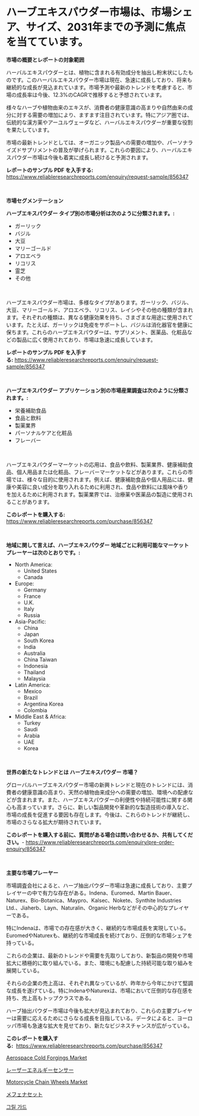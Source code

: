 <p><h1>ハーブエキスパウダー市場は、市場シェア、サイズ、2031年までの予測に焦点を当てています。</h1></p><p><strong>市場の概要とレポートの対象範囲</strong></p>
<p><p>ハーバルエキスパウダーとは、植物に含まれる有効成分を抽出し粉末状にしたものです。このハーバルエキスパウダー市場は現在、急速に成長しており、将来も継続的な成長が見込まれています。市場予測や最新のトレンドを考慮すると、市場の成長率は今後、12.3%のCAGRで推移すると予想されています。</p><p>様々なハーブや植物由来のエキスが、消費者の健康意識の高まりや自然由来の成分に対する需要の増加により、ますます注目されています。特にアジア圏では、伝統的な漢方薬やアーユルヴェーダなど、ハーバルエキスパウダーが重要な役割を果たしています。</p><p>市場の最新トレンドとしては、オーガニック製品への需要の増加や、パーソナライズドサプリメントの普及が挙げられます。これらの要因により、ハーバルエキスパウダー市場は今後も着実に成長し続けると予測されます。</p></p>
<p><strong>レポートのサンプル PDF を入手する:</strong> <a href="https://www.reliableresearchreports.com/enquiry/request-sample/856347">https://www.reliableresearchreports.com/enquiry/request-sample/856347</a></p>
<p>&nbsp;</p>
<p><strong>市場セグメンテーション</strong></p>
<p><strong>ハーブエキスパウダー タイプ別の市場分析は次のように分類されます。:</strong></p>
<p><ul><li>ガーリック</li><li>バジル</li><li>大豆</li><li>マリーゴールド</li><li>アロエベラ</li><li>リコリス</li><li>霊芝</li><li>その他</li></ul></p>
<p>&nbsp;</p>
<p><p>ハーブエキスパウダー市場は、多様なタイプがあります。ガーリック、バジル、大豆、マリーゴールド、アロエベラ、リコリス、レイシやその他の種類が含まれます。それぞれの種類は、異なる健康効果を持ち、さまざまな用途に使用されています。たとえば、ガーリックは免疫をサポートし、バジルは消化器官を健康に保ちます。これらのハーブエキスパウダーは、サプリメント、医薬品、化粧品などの製品に広く使用されており、市場は急速に成長しています。</p></p>
<p><strong>レポートのサンプル PDF を入手する:</strong>&nbsp;<a href="https://www.reliableresearchreports.com/enquiry/request-sample/856347">https://www.reliableresearchreports.com/enquiry/request-sample/856347</a></p>
<p>&nbsp;</p>
<p><strong> ハーブエキスパウダー アプリケーション別の市場産業調査は次のように分類されます。:</strong></p>
<p><ul><li>栄養補助食品</li><li>食品と飲料</li><li>製薬業界</li><li>パーソナルケアと化粧品</li><li>フレーバー</li></ul></p>
<p>&nbsp;</p>
<p><p>ハーブエキスパウダーマーケットの応用は、食品や飲料、製薬業界、健康補助食品、個人用品または化粧品、フレーバーマーケットなどがあります。これらの市場では、様々な目的に使用されます。例えば、健康補助食品や個人用品には、健康や美容に良い成分を取り入れるために利用され、食品や飲料には風味や香りを加えるために利用されます。製薬業界では、治療薬や医薬品の製造に使用されることがあります。</p></p>
<p><strong>このレポートを購入する:</strong>&nbsp; <a href="https://www.reliableresearchreports.com/purchase/856347">https://www.reliableresearchreports.com/purchase/856347</a></p>
<p>&nbsp;</p>
<p><strong>地域に関して言えば、ハーブエキスパウダー 地域ごとに利用可能なマーケットプレーヤーは次のとおりです。:</strong></p>
<p><ul>
    <li>
        North America:
        <ul>
            <li>United States</li>
            <li>Canada</li>
        </ul>
    </li>
    <li>
        Europe:
        <ul>
            <li>Germany</li>
            <li>France</li>
            <li>U.K.</li>
            <li>Italy</li>
            <li>Russia</li>
        </ul>
    </li>
    <li>
        Asia-Pacific:
        <ul>
            <li>China</li>
            <li>Japan</li>
            <li>South Korea</li>
            <li>India</li>
            <li>Australia</li>
            <li>China Taiwan</li>
            <li>Indonesia</li>
            <li>Thailand</li>
            <li>Malaysia</li>
        </ul>
    </li>
    <li>
        Latin America:
        <ul>
            <li>Mexico</li>
            <li>Brazil</li>
            <li>Argentina Korea</li>
            <li>Colombia</li>
        </ul>
    </li>
    <li>
        Middle East & Africa:
        <ul>
            <li>Turkey</li>
            <li>Saudi</li>
            <li>Arabia</li>
            <li>UAE</li>
            <li>Korea</li>
        </ul>
    </li>
    </ul></p>
<p>&nbsp;</p>
<p><strong>世界の新たなトレンドとは ハーブエキスパウダー 市場？</strong></p>
<p><p>グローバルハーブエキスパウダー市場の新興トレンドと現在のトレンドには、消費者の健康意識の高まり、天然の植物由来成分への需要の増加、環境への配慮などが含まれます。また、ハーブエキスパウダーの利便性や持続可能性に関する関心も高まっています。さらに、新しい製品開発や革新的な製造技術の導入など、市場の成長を促進する要因も存在します。今後は、これらのトレンドが継続し、市場のさらなる拡大が期待されています。</p></p>
<p><strong>このレポートを購入する前に、質問がある場合は問い合わせるか、共有してください。</strong>- <a href="https://www.reliableresearchreports.com/enquiry/pre-order-enquiry/856347">https://www.reliableresearchreports.com/enquiry/pre-order-enquiry/856347</a></p>
<p>&nbsp;</p>
<p><strong>主要な市場プレーヤー</strong></p>
<p><p>市場調査会社によると、ハーブ抽出パウダー市場は急速に成長しており、主要プレイヤーの中で有力な存在がある。Indena、Euromed、Martin Bauer、Naturex、Bio-Botanica、Maypro、Kalsec、Nokete、Synthite Industries Ltd.、Jiaherb、Layn、Naturalin、Organic Herbなどがその中心的なプレイヤーである。</p><p>特にIndenaは、市場での存在感が大きく、継続的な市場成長を実現している。EuromedやNaturexも、継続的な市場成長を続けており、圧倒的な市場シェアを持っている。</p><p>これらの企業は、最新のトレンドや需要を先取りしており、新製品の開発や市場拡大に積極的に取り組んでいる。また、環境にも配慮した持続可能な取り組みを展開している。</p><p>それらの企業の売上高は、それぞれ異なっているが、昨年から今年にかけて堅調な成長を遂げている。特にIndenaやNaturexは、市場において圧倒的な存在感を持ち、売上高もトップクラスである。</p><p>ハーブ抽出パウダー市場は今後も拡大が見込まれており、これらの主要プレイヤーは需要に応えるためにさらなる成長を目指している。データによると、ヨーロッパ市場も急速な拡大を見せており、新たなビジネスチャンスが広がっている。</p></p>
<p><strong>このレポートを購入する:</strong>&nbsp;&nbsp;<a href="https://www.reliableresearchreports.com/purchase/856347">https://www.reliableresearchreports.com/purchase/856347</a></p>
<p><p><a href="https://issuu.com/reportprime-2/docs/aerospace-cold-forgings-market-size-2030.pptx">Aerospace Cold Forgings Market</a></p><p><a href="https://medium.com/@estasprer20231/%E3%83%AC%E3%83%BC%E3%82%B6%E3%83%BC%E3%82%A8%E3%83%8D%E3%83%AB%E3%82%AE%E3%83%BC%E3%82%BB%E3%83%B3%E3%82%B5%E3%83%BC%E5%B8%82%E5%A0%B4%E8%AA%BF%E6%9F%BB%E3%83%AC%E3%83%9D%E3%83%BC%E3%83%88-%E3%81%9D%E3%81%AE%E6%AD%B4%E5%8F%B2%E3%81%A82031%E5%B9%B4%E3%81%BE%E3%81%A7%E3%81%AE%E4%BA%88%E6%B8%AC-4b95cc253a47">レーザーエネルギーセンサー</a></p><p><a href="https://issuu.com/reportprime-2/docs/motorcycle-chain-wheels-market-size-2030.pptx">Motorcycle Chain Wheels Market</a></p><p><a href="https://medium.com/@cielostamm/%E3%83%A1%E3%83%95%E3%82%A7%E3%83%8A%E3%82%BB%E3%83%83%E3%83%88%E5%B8%82%E5%A0%B4%E3%81%AE%E3%83%88%E3%83%AC%E3%83%B3%E3%83%89%E3%81%A8%E5%B8%82%E5%A0%B4%E5%88%86%E6%9E%90%E3%81%AF-2024%E5%B9%B4%E3%81%8B%E3%82%892031%E5%B9%B4%E3%81%BE%E3%81%A7%E3%81%AE%E6%9C%9F%E9%96%93%E3%81%AB%E4%BA%88%E6%B8%AC%E3%81%95%E3%82%8C%E3%81%A6%E3%81%84%E3%81%BE%E3%81%99-13cee61cad10">メフェナセット</a></p><p><a href="https://medium.com/@boydsmitham726/%EA%B7%B8%EB%A6%B4-%EA%B0%80%EB%93%9C-%EC%8B%9C%EC%9E%A5-%EB%B6%84%EC%84%9D-%EB%B0%8F-%EA%B7%9C%EB%AA%A8-%EC%98%88%EC%B8%A1%EC%9D%80-2024%EB%85%84%EB%B6%80%ED%84%B0-2031%EB%85%84%EA%B9%8C%EC%A7%80%EC%9D%98-%EA%B8%B0%EA%B0%84%EC%9D%84-%EB%8C%80%EC%83%81%EC%9C%BC%EB%A1%9C-%ED%95%A9%EB%8B%88%EB%8B%A4-d827f71edc1d">그릴 가드</a></p></p>